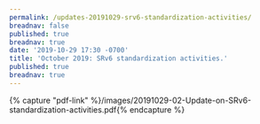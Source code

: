 ```yaml
---
permalink: /updates-20191029-srv6-standardization-activities/
breadnav: false
published: true
breadnav: true
date: '2019-10-29 17:30 -0700'
title: 'October 2019: SRv6 standardization activities.'
published: true
breadnav: true
---
```


{% capture "pdf-link" %}/images/20191029-02-Update-on-SRv6-standardization-activities.pdf{% endcapture %}
<script src="{{ '/assets/js/pdfobject.min.js' | relative_url }}"></script>
<div class="fitvidsignore" id="pdf"></div>
<script>PDFObject.embed(" {{ pdf-link }} ", "#pdf", {height: "21.5em", width: "31.3em"});</script>